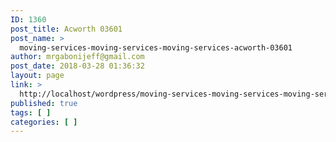 ```yaml
---
ID: 1360
post_title: Acworth 03601
post_name: >
  moving-services-moving-services-moving-services-acworth-03601
author: mrgabonijeff@gmail.com
post_date: 2018-03-28 01:36:32
layout: page
link: >
  http://localhost/wordpress/moving-services-moving-services-moving-services-acworth-03601/
published: true
tags: [ ]
categories: [ ]
---
```

